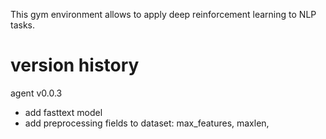 

This gym environment allows to apply deep reinforcement learning to NLP tasks. 


# version history

agent
v0.0.3
- add fasttext model
- add preprocessing fields to dataset: max_features, maxlen,  
